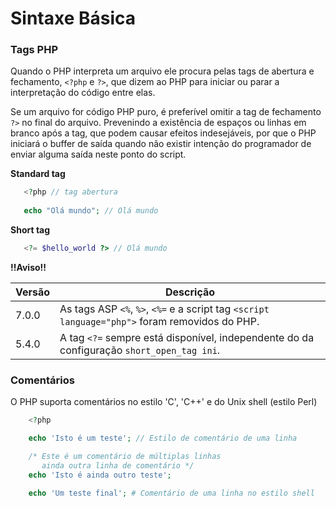 # Sintaxe Básica

### Tags PHP
Quando o PHP interpreta um arquivo ele procura pelas tags de abertura e fechamento, `<?php` e `?>`, que dizem ao PHP para iniciar ou parar a interpretação do código entre elas.

Se um arquivo for código PHP puro, é preferível omitir a tag de fechamento `?>` no final do arquivo. Prevenindo a existência de espaços ou linhas em branco após a tag, que podem causar efeitos indesejáveis, por que o PHP iniciará o buffer de saída quando não existir intenção do programador de enviar alguma saída neste ponto do script.

**Standard tag**
 ```php
    <?php // tag abertura
    
    echo "Olá mundo"; // Olá mundo
 ```
**Short tag**
 ```php
    <?= $hello_world ?> // Olá mundo
 ```

 **!!Aviso!!**
 
| Versão | Descrição |
|--------|-----------|
 | 7.0.0 | As tags ASP `<%`, `%>`, `<%=` e a script tag `<script language="php">` foram removidos do PHP.|
| 5.4.0 | A tag `<?=` sempre está disponível, independente do da configuração `short_open_tag ini`.|

### Comentários
O PHP suporta comentários no estilo 'C', 'C++' e do Unix shell (estilo Perl)

```php
    <?php

    echo 'Isto é um teste'; // Estilo de comentário de uma linha

    /* Este é um comentário de múltiplas linhas
       ainda outra linha de comentário */
    echo 'Isto é ainda outro teste';

    echo 'Um teste final'; # Comentário de uma linha no estilo shell
 ```

